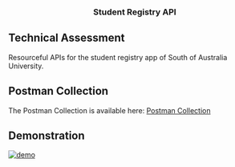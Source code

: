 <h3 align="center">Student Registry API</h3>

## Technical Assessment

Resourceful APIs for the student registry app of South of Australia University.

## Postman Collection

The Postman Collection is available here: <a href="https://www.postman.com/technical-participant-1988235/workspace/public/collection/21517536-ada72f16-7ccd-4bbc-8a3a-b9f800dc0689?action=share&creator=21517536" target="_blank">Postman Collection</a>

## Demonstration

[![demo](https://img.youtube.com/vi/MIL8H4UqT4o/maxresdefault.jpg)](https://youtu.be/MIL8H4UqT4o)
